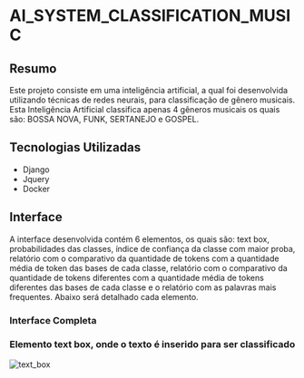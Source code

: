 # AI_SYSTEM_CLASSIFICATION_MUSIC

## Resumo

Este projeto consiste em uma inteligência artificial, a qual foi desenvolvida utilizando técnicas de redes neurais, para classificação de gênero musicais. Esta Inteligência Artificial classifica apenas 4 gêneros musicais os quais são: BOSSA NOVA, FUNK, SERTANEJO e GOSPEL.

## Tecnologias Utilizadas

<ul>
<li>Django</li>
<li>Jquery</li>
<li>Docker</li>
</ul>  


## Interface

A interface desenvolvida contém 6 elementos, os quais são: text box, probabilidades das classes, índice de confiança da classe com maior proba, relatório com o comparativo da quantidade de tokens com a quantidade média de token das bases de cada classe, relatório com o comparativo da quantidade de tokens diferentes com a quantidade média de tokens diferentes das bases de cada classe e o relatório com as palavras mais frequentes. Abaixo será detalhado cada elemento.

### Interface Completa



### Elemento text box, onde o texto é inserido para ser classificado

![text_box](https://user-images.githubusercontent.com/40969977/93150437-7fbd5880-f6cf-11ea-8d38-7248cb154bca.png)





